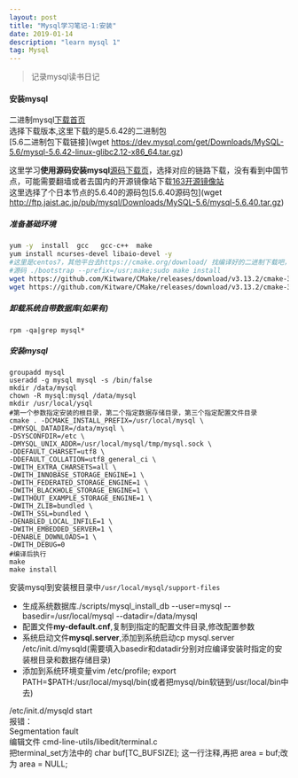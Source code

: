 ```yaml
---
layout: post
title: "Mysql学习笔记-1:安装"
date: 2019-01-14  
description: "learn mysql 1"
tag: Mysql
---  
```


> 记录mysql读书日记

#### 安装mysql

二进制mysql[下载首页](https://dev.mysql.com/downloads/mysql/)  
选择下载版本,这里下载的是5.6.42的二进制包  
[5.6二进制包下载链接](wget https://dev.mysql.com/get/Downloads/MySQL-5.6/mysql-5.6.42-linux-glibc2.12-x86_64.tar.gz)  

这里学习**使用源码安装mysql**[源码下载页](https://dev.mysql.com/downloads/mirrors/)，选择对应的链路下载，没有看到中国节点，可能需要翻墙或者去国内的开源镜像站下载[163开源镜像站](http://mirrors.163.com/)  
这里选择了个日本节点的5.6.40的源码包[5.6.40源码包](wget http://ftp.jaist.ac.jp/pub/mysql/Downloads/MySQL-5.6/mysql-5.6.40.tar.gz)  

##### 准备基础环境  

```bash
yum -y  install  gcc   gcc-c++  make
yum install ncurses-devel libaio-devel -y
#这里是centos7，其他平台去https://cmake.org/download/ 找编译好的二进制下载吧，我下的源码，装了几分钟
#源码 ./bootstrap --prefix=/usr;make;sudo make install
wget https://github.com/Kitware/CMake/releases/download/v3.13.2/cmake-3.13.2-Linux-x86_64.sh
wget https://github.com/Kitware/CMake/releases/download/v3.13.2/cmake-3.13.2-Linux-x86_64.tar.gz

```

##### 卸载系统自带数据库(如果有)

```x
rpm -qa|grep mysql*
```

##### 安装mysql

```
groupadd mysql
useradd -g mysql mysql -s /bin/false
mkdir /data/mysql
chown -R mysql:mysql /data/mysql
mkdir /usr/local/ysql  
#第一个参数指定安装的根目录，第二个指定数据存储目录，第三个指定配置文件目录
cmake . -DCMAKE_INSTALL_PREFIX=/usr/local/mysql \
-DMYSQL_DATADIR=/data/mysql \
-DSYSCONFDIR=/etc \
-DMYSQL_UNIX_ADDR=/usr/local/mysql/tmp/mysql.sock \
-DDEFAULT_CHARSET=utf8 \
-DDEFAULT_COLLATION=utf8_general_ci \
-DWITH_EXTRA_CHARSETS=all \
-DWITH_INNOBASE_STORAGE_ENGINE=1 \
-DWITH_FEDERATED_STORAGE_ENGINE=1 \
-DWITH_BLACKHOLE_STORAGE_ENGINE=1 \
-DWITHOUT_EXAMPLE_STORAGE_ENGINE=1 \
-DWITH_ZLIB=bundled \
-DWITH_SSL=bundled \
-DENABLED_LOCAL_INFILE=1 \
-DWITH_EMBEDDED_SERVER=1 \
-DENABLE_DOWNLOADS=1 \
-DWITH_DEBUG=0
#编译后执行
make  
make install
```

安装mysql到安装根目录中`/usr/local/mysql/support-files`  

- 生成系统数据库./scripts/mysql_install_db --user=mysql --basedir=/usr/local/mysql --datadir=/data/mysql  
- 配置文件**my-default.cnf**,复制到指定的配置文件目录,修改配置参数  
- 系统启动文件**mysql.server**,添加到系统启动cp mysql.server /etc/init.d/mysqld(需要填入basedir和datadir分别对应编译安装时指定的安装根目录和数据存储目录)  
- 添加到系统环境变量vim /etc/profile; export PATH=$PATH:/usr/local/mysql/bin(或者把mysql/bin软链到/usr/local/bin中去)  

/etc/init.d/mysqld start  
报错：  
Segmentation fault  
编辑文件 cmd-line-utils/libedit/terminal.c  
把terminal_set方法中的 char buf[TC_BUFSIZE]; 这一行注释,再把 area = buf;改为 area = NULL;  